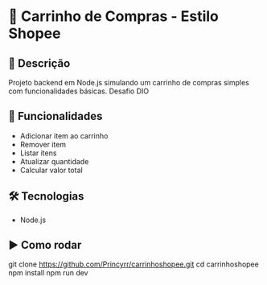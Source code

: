 # 🛒 Carrinho de Compras - Estilo Shopee

## 📌 Descrição
Projeto backend em Node.js simulando um carrinho de compras simples com funcionalidades básicas. Desafio DIO

## 🚀 Funcionalidades
- Adicionar item ao carrinho
- Remover item
- Listar itens
- Atualizar quantidade
- Calcular valor total

## 🛠️ Tecnologias
- Node.js

## ▶️ Como rodar

git clone https://github.com/Princyrr/carrinhoshopee.git
cd carrinhoshopee
npm install
npm run dev
